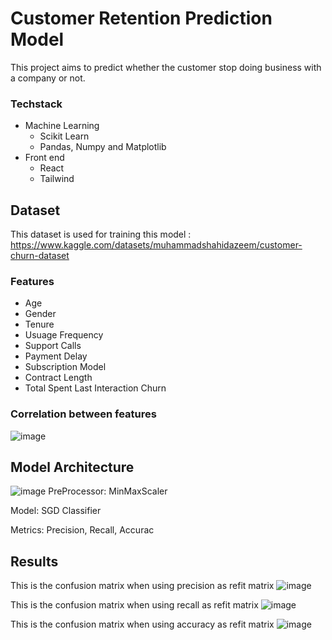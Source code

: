 # Customer Retention Prediction Model

This project aims to predict whether the customer stop doing business with a company or not.

### Techstack
- Machine Learning
  - Scikit Learn
  - Pandas, Numpy and Matplotlib
- Front end
  - React
  - Tailwind

## Dataset
This dataset is used for training this model : https://www.kaggle.com/datasets/muhammadshahidazeem/customer-churn-dataset
### Features
- Age
- Gender
- Tenure
- Usuage Frequency
- Support Calls
- Payment Delay
- Subscription Model
- Contract Length
- Total Spent Last Interaction Churn

### Correlation between features
![image](https://github.com/user-attachments/assets/a1f652c6-cc72-4754-9f7e-112866d7c957)

## Model Architecture
![image](https://github.com/user-attachments/assets/da190c20-cd6a-42e1-b013-ef3100d16a1e)
PreProcessor: MinMaxScaler

Model: SGD Classifier

Metrics: Precision, Recall, Accurac

## Results
This is the confusion matrix when using precision as refit matrix
![image](https://github.com/user-attachments/assets/508dd673-a916-4d28-ac95-6e9280b806ad)

This is the confusion matrix when using recall as refit matrix
![image](https://github.com/user-attachments/assets/8984ed06-e381-41b0-b312-7ab01fb5db21)


This is the confusion matrix when using accuracy as refit matrix
![image](https://github.com/user-attachments/assets/dec3af75-67bb-42a9-8500-7a86fa0982a7)

